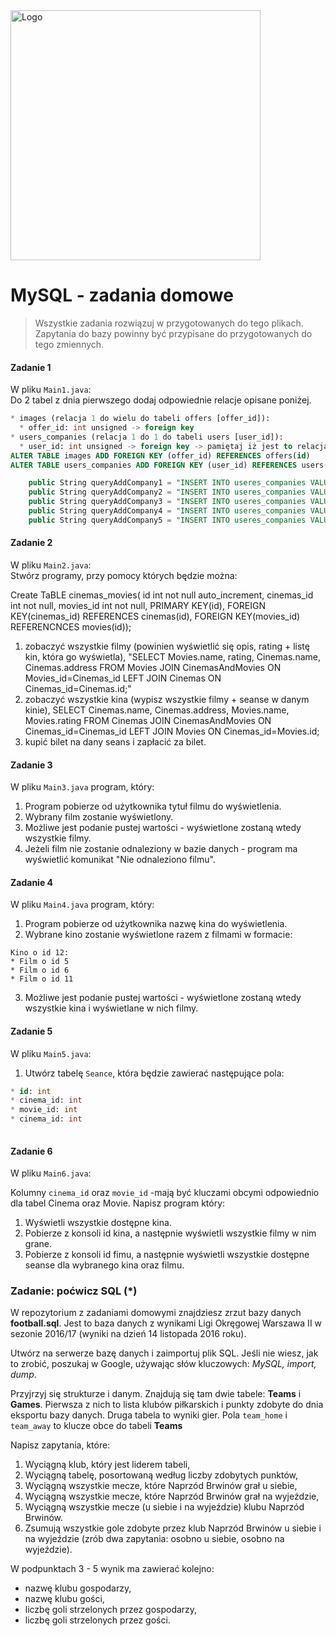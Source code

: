 <img alt="Logo" src="http://coderslab.pl/svg/logo-coderslab.svg" width="400">

# MySQL - zadania domowe
> Wszystkie zadania rozwiązuj w przygotowanych do tego plikach. Zapytania do bazy powinny być przypisane do przygotowanych do tego zmiennych.

#### Zadanie 1
W pliku `Main1.java`:  
Do 2 tabel z dnia pierwszego dodaj odpowiednie relacje opisane poniżej. 
```SQL
* images (relacja 1 do wielu do tabeli offers [offer_id]):
  * offer_id: int unsigned -> foreign key
* users_companies (relacja 1 do 1 do tabeli users [user_id]):
  * user_id: int unsigned -> foreign key -> pamiętaj iż jest to relacja 1 do 1
ALTER TABLE images ADD FOREIGN KEY (offer_id) REFERENCES offers(id)
ALTER TABLE users_companies ADD FOREIGN KEY (user_id) REFERENCES users(id);

    public String queryAddCompany1 = "INSERT INTO useres_companies VALUES (default, 23, 'Coders Lab', 1251801126, 'Peronowa', 23, 699567893, 56300, 500.20, 8.20, Now());";
    public String queryAddCompany2 = "INSERT INTO useres_companies VALUES (default, 32, 'Microsoft', 725180112, 'Kolejowa', 45, 765567876, 54600, 304.90, 2.50, Now());";
    public String queryAddCompany3 = "INSERT INTO useres_companies VALUES (default, 45, 'Apple', 672518011, 'Portowa', 5, 678654123, 23500, 5678.00, 4.30, Now());";
    public String queryAddCompany4 = "INSERT INTO useres_companies VALUES (default, 54, 'Oracle', 267251801, 'Parkowa', 7, 987654321, 43222, 9000.00, 6.50, Now());";
    public String queryAddCompany5 = "INSERT INTO useres_companies VALUES (default, 67, 'Mozilla', 126725180, 'Kopernika', 12, 123456789, 56789, 4500.50, 7.90, Now());";

```
#### Zadanie 2
W pliku `Main2.java`:  
Stwórz programy, przy pomocy których będzie można:

Create TaBLE cinemas_movies(
id int not null auto_increment,
cinemas_id int not null,
movies_id int not null,
PRIMARY KEY(id),
FOREIGN KEY(cinemas_id) REFERENCES cinemas(id),
FOREIGN KEY(movies_id) REFERENCNCES movies(id));

1. zobaczyć wszystkie filmy (powinien wyświetlić się opis, rating + listę kin, która go wyświetla),
"SELECT Movies.name, rating, Cinemas.name, Cinemas.address FROM Movies JOIN CinemasAndMovies ON Movies_id=Cinemas_id LEFT JOIN Cinemas ON Cinemas_id=Cinemas.id;"
2. zobaczyć wszystkie kina (wypisz wszystkie filmy + seanse w danym kinie),
SELECT Cinemas.name, Cinemas.address, Movies.name, Movies.rating FROM Cinemas JOIN CinemasAndMovies ON Cinemas_id=Cinemas_id LEFT JOIN Movies ON Cinemas_id=Movies.id;
3. kupić bilet na dany seans i zapłacić za bilet.

#### Zadanie 3
W pliku `Main3.java` program, który:

1. Program pobierze od użytkownika tytuł filmu do wyświetlenia.
2. Wybrany film zostanie wyświetlony.
3. Możliwe jest podanie pustej wartości - wyświetlone zostaną wtedy wszystkie filmy.
4. Jeżeli film nie zostanie odnaleziony w bazie danych - program ma wyświetlić komunikat "Nie odnaleziono filmu".


#### Zadanie 4
W pliku `Main4.java` program, który:

1. Program pobierze od użytkownika nazwę kina do wyświetlenia.
2. Wybrane kino zostanie wyświetlone razem z filmami w formacie:
```
Kino o id 12:
* Film o id 5
* Film o id 6
* Film o id 11
```

3. Możliwe jest podanie pustej wartości - wyświetlone zostaną wtedy wszystkie kina i wyświetlane w nich filmy.

#### Zadanie 5
W pliku `Main5.java`:

1. Utwórz tabelę `Seance`, która będzie zawierać następujące pola:
```SQL
* id: int
* cinema_id: int
* movie_id: int
* cinema_id: int
  
```
#### Zadanie 6
W pliku `Main6.java`:  

Kolumny `cinema_id` oraz `movie_id` -mają być kluczami obcymi odpowiednio dla tabel Cinema oraz Movie.
Napisz program który:  

1. Wyświetli wszystkie dostępne kina.
2. Pobierze z konsoli id kina, a następnie wyświetli wszystkie filmy w nim grane.
3. Pobierze z konsoli id fimu, a następnie wyświetli wszystkie dostępne seanse dla wybranego kina oraz filmu.



### Zadanie: poćwicz SQL (*)

W repozytorium z zadaniami domowymi znajdziesz zrzut bazy danych **football.sql**. Jest to baza danych z wynikami Ligi Okręgowej Warszawa II w sezonie 2016/17 (wyniki na dzień 14 listopada 2016 roku).

Utwórz na serwerze bazę danych i zaimportuj plik SQL. Jeśli nie wiesz, jak to zrobić, poszukaj w Google, używając słów kluczowych: *MySQL, import, dump*.

Przyjrzyj się strukturze i danym. Znajdują się tam dwie tabele: **Teams** i **Games**. Pierwsza z nich to lista klubów piłkarskich i punkty zdobyte do dnia eksportu bazy danych. Druga tabela to wyniki gier. Pola `team_home` i `team_away` to klucze obce do tabeli **Teams**

Napisz zapytania, które:

1. Wyciągną klub, który jest liderem tabeli,
2. Wyciągną tabelę, posortowaną według liczby zdobytych punktów,
3. Wyciągną wszystkie mecze, które Naprzód Brwinów grał u siebie,
4. Wyciągną wszystkie mecze, które Naprzód Brwinów grał na wyjeździe,
5. Wyciągną wszystkie mecze (u siebie i na wyjeździe) klubu Naprzód Brwinów. 
6. Zsumują wszystkie gole zdobyte przez klub Naprzód Brwinów u siebie i na wyjeździe (zrób dwa zapytania: osobno u siebie, osobno na wyjeździe).

W podpunktach 3 - 5 wynik ma zawierać kolejno: 

* nazwę klubu gospodarzy,
* nazwę klubu gości,
* liczbę goli strzelonych przez gospodarzy,
* liczbę goli strzelonych przez gości.  

